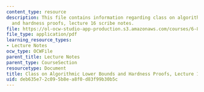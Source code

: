 ```yaml
---
content_type: resource
description: This file contains information regarding class on algorithmic lower bounds
  and hardness proofs, lecture 16 scribe notes.
file: https://ol-ocw-studio-app-production.s3.amazonaws.com/courses/6-890-algorithmic-lower-bounds-fun-with-hardness-proofs-fall-2014/deb635e72c095b8ea8f0d83f99b30b5c_MIT6_890F14_Lec16.pdf
file_type: application/pdf
learning_resource_types:
- Lecture Notes
ocw_type: OCWFile
parent_title: Lecture Notes
parent_type: CourseSection
resourcetype: Document
title: Class on Algorithmic Lower Bounds and Hardness Proofs, Lecture 16 Scribe Notes
uid: deb635e7-2c09-5b8e-a8f0-d83f99b30b5c
---
```

